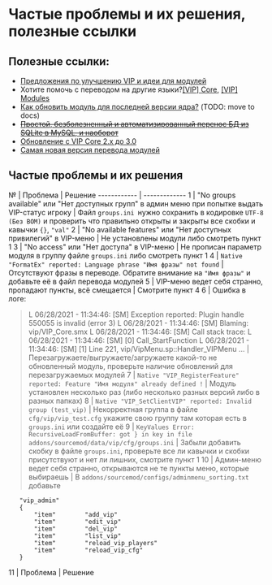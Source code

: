 # Частые проблемы и их решения, полезные ссылки

## Полезные ссылки:

* [Предложения по улучшению VIP и идеи для модулей](http://hlmod.ru/threads/predlozhenija-po-uluchsheniju-vip-i-idei-dlja-modulej.26407/)
* Хотите помочь с переводом на другие языки?[[VIP] Core](http://translator.mitchdempsey.com/sourcemod_plugins/265), [[VIP] Modules](http://translator.mitchdempsey.com/sourcemod_plugins/272)
* [Как обновить модуль для последней версии ядра?](https://github.com/R1KO/VIP-Core/blob/master/update_modules.md) (TODO: move to docs)
* ~~[Простой, безболезненный и автоматизированный перенос БД из SQLite в MySQL, и наоборот](https://hlmod.ru/threads/vip-core.37613/page-41#post-352843)~~
* [Обновление с VIP Core 2.х до 3.0](https://hlmod.ru/threads/vip-core.37613/page-46#post-368144)
* [Самая новая версия перевода модулей](https://hlmod.ru/resources/vip-translations-vip-module.938/)

## Частые проблемы и их решения

№ | Проблема | Решение
------------ | -------------
1 | "No groups available" или "Нет доступных групп" в админ меню при попытке выдать VIP-статус игроку | Файл `groups.ini `нужно сохранить в кодировке `UTF-8 (Без BOM)` и проверить что правильно открыты и закрыты все скобки и кавычки `{}`, `"val"`
2 | "No available features" или "Нет доступных привилегий" в VIP-меню | Не установлены модули либо смотреть пункт 1
3 | "No access" или "Нет доступа" в VIP-меню | Не прописан параметр модуля в группу файле `groups.ini` либо смотреть пункт 1
4 | `Native "FormatEx" reported: Language phrase "Имя фразы" not found` | Отсутствуют фразы в переводе. Обратите внимание на `"Имя фразы"` и добавьте её в файл перевода модулей
5 | VIP-меню ведет себя странно, пропадают пункты, всё смещается | Смотрите пункт 4
6 | Ошибка в логе:

> L 06/28/2021 - 11:34:46: [SM] Exception reported: Plugin handle 550055 is invalid (error 3)
> L 06/28/2021 - 11:34:46: [SM] Blaming: vip/VIP_Core.smx
> L 06/28/2021 - 11:34:46: [SM] Call stack trace:
> L 06/28/2021 - 11:34:46: [SM]   [0] Call_StartFunction
> L 06/28/2021 - 11:34:46: [SM]   [1] Line 221, vip/VipMenu.sp::Handler_VIPMenu
> ... | Перезагружаете/выгружаете/загружаете какой-то не обновленный модуль, проверьте наличие обновлений для перезагружаемых модулей
7 | `Native "VIP_RegisterFeature" reported: Feature "Имя модуля" already defined !` | Модуль установлен несколько раз (либо несколько разных версий либо в разных папках)
8 | `Native "VIP_SetClientVIP" reported: Invalid group (test_vip)` | Некорректная группа в файле `cfg/vip/vip_test.cfg` укажите свою группу там которая есть в `groups.ini` или создайте её
9 | `KeyValues Error: RecursiveLoadFromBuffer: got } in key in file addons/sourcemod/data/vip/cfg/groups.ini` | Забыли добавить скобку в файле `groups.ini`, проверьте все ли кавычки и скобки присутствуют и нет ли лишних, смотрите пункт 1
10 | Админ-меню ведет себя странно, открываются не те пункты меню, которые выбираешь | В `addons/sourcemod/configs/adminmenu_sorting.txt` добавьте
```
   "vip_admin"
   {
       "item"        "add_vip"
       "item"        "edit_vip"
       "item"        "del_vip"
       "item"        "list_vip"
       "item"        "reload_vip_players"
       "item"        "reload_vip_cfg"
   }
   ```
11 | Проблема | Решение
